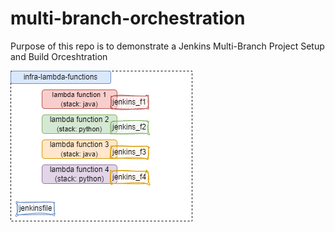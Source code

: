# multi-branch-orchestration

Purpose of this repo is to demonstrate a Jenkins Multi-Branch Project Setup and Build Orceshtration

![alt text](https://github.com/msaboor/multi-branch-orchestration/blob/main/mult-branch-build.drawio.png)

